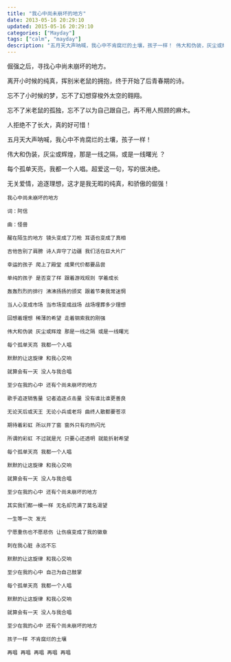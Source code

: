 ```yaml
---
title: "我心中尚未崩坏的地方"
date: 2013-05-16 20:29:10
updated: 2015-05-16 20:29:10
categories: ["Mayday"]
tags: ["calm", "mayday"]
description: "五月天大声呐喊，我心中不肯腐烂的土壤，孩子一样！ 伟大和伪装，灰尘或辉煌，那是一线之隔，或是一线曙光 ？"
---
```


倔强之后，寻找心中尚未崩坏的地方。

离开小时候的纯真，挥别米老鼠的拥抱，终于开始了后青春期的诗。

忘不了小时候的梦，忘不了幻想穿梭外太空的翱翔。

忘不了米老鼠的孤独，忘不了以为自己跟自己，再不用人照顾的麻木。

人拒绝不了长大，真的好可惜！

五月天大声呐喊，我心中不肯腐烂的土壤，孩子一样！

伟大和伪装，灰尘或辉煌，那是一线之隔，或是一线曙光 ？

每个孤单天亮，我都一个人唱。超爱这一句，写的很决绝。

无关爱情，追逐理想，这才是我无暇的纯真，和骄傲的倔强！

```
我心中尚未崩坏的地方

词：阿信

曲：怪兽

醒在陌生的地方 镜头变成了刀枪 耳语也变成了真相 

吉他告别了肩膀 诗人弃守了边疆 我们活在巨大片厂

幸运的孩子 爬上了殿堂 成果代价都要品尝 

单纯的孩子 是否变了样 跟着游戏规则 学着成长

轰轰烈烈的排行 沸沸扬扬的颁奖 跟着节奏我常迷惘 

当人心变成市场 当市场变成战场 战场埋葬多少理想

回想着理想 稀薄的希望 走着钢索我的刚强 

伟大和伪装 灰尘或辉煌 那是一线之隔 或是一线曙光

每个孤单天亮 我都一个人唱 

默默的让这旋律 和我心交响

就算会有一天 没人与我合唱 

至少在我的心中 还有个尚未崩坏的地方

歌手追逐销售量 记者追逐点击量 没有谁比谁更善良 

无论天后或天王 无论小兵或老将 曲终人散都要苍凉

期待着彩虹 所以开了窗 窗外只有灼热闪光 

所谓的彩虹 不过就是光 只要心还透明 就能折射希望

每个孤单天亮 我都一个人唱 

默默的让这旋律 和我心交响

就算会有一天 没人与我合唱 

至少在我的心中 还有个尚未崩坏的地方

其实我们都一模一样 无名却充满了莫名渴望 

一生等一次 发光

宁愿重伤也不愿悲伤 让伤痕变成了我的徽章 

刺在我心脏 永远不忘

默默的让这旋律 和我心交响 

至少在我的心中 自己为自己鼓掌

每个孤单天亮 我都一个人唱 

默默的让这旋律 和我心交响

就算会有一天 没人与我合唱 

至少在我的心中 还有个尚未崩坏的地方 

孩子一样 不肯腐烂的土壤

再唱 再唱 再唱 再唱 再唱
```

